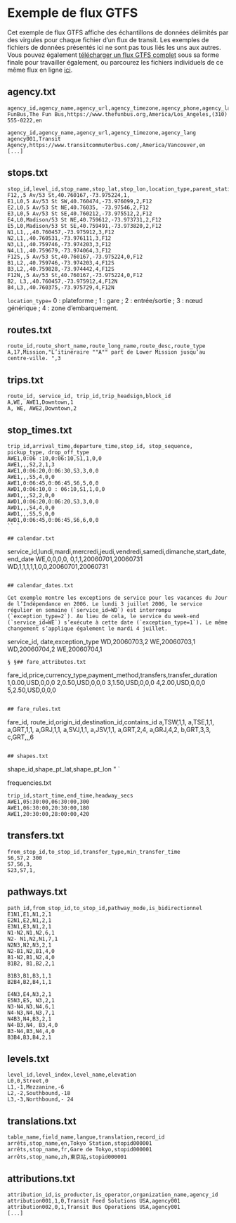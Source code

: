 # Exemple de flux GTFS 
 
 Cet exemple de flux GTFS affiche des échantillons de données délimités par des virgules pour chaque fichier d’un flux de transit. Les exemples de fichiers de données présentés ici ne sont pas tous liés les uns aux autres. Vous pouvez également [télécharger un flux GTFS complet](https://github.com/google/transit/blob/master/gtfs/spec/en/examples/sample-feed-1.zip?raw=true) sous sa forme finale pour travailler également, ou parcourez les fichiers individuels de ce même flux en ligne [ici](https://github.com/google/transit/tree/master/gtfs/spec/en/examples/sample-feed-1). 
 
## agency.txt 
 
 ``` 
 agency_id,agency_name,agency_url,agency_timezone,agency_phone,agency_lang 
 FunBus,The Fun Bus,https://www.thefunbus.org,America/Los_Angeles,(310) 555-0222,en 
 ``` 
 
 ``` 
 agency_id,agency_name,agency_url,agency_timezone,agency_lang 
 agency001,Transit Agency,https://www.transitcommuterbus.com/,America/Vancouver,en
 [...] 
 ``` 
 
## stops.txt 
 
 ``` 
 stop_id,level_id,stop_name,stop_lat,stop_lon,location_type,parent_station 
 F12,,5 Av/53 St,40.760167,-73.975224,1, 
 E1,L0,5 Av/53 St SW,40.760474,-73.976099,2,F12 
 E2,L0,5 Av/53 St NE,40.76035, -73.97546,2,F12 
 E3,L0,5 Av/53 St SE,40.760212,-73.975512,2,F12 
 E4,L0,Madison/53 St NE,40.759612,-73.973731,2,F12 
 E5,L0,Madison/53 St SE,40.759491,-73.973820,2,F12 
 N1,L1,,,40.760457,-73.975912,3,F12 
 N2,L1,,40.760531,-73.976111,3,F12 
 N3,L1,,40.759746,-73.974203,3,F12 
 N4,L1,,40.759679,-73.974064,3,F12 
 F12S,,5 Av/53 St,40.760167,-73.975224,0,F12 
 B1,L2,,40.759746,-73.974203,4,F12S 
 B3,L2,,40.759828,-73.974442,4,F12S 
 F12N,,5 Av/53 St,40.760167,-73.975224,0,F12 
 B2, L3,,40.760457,-73.975912,4,F12N 
 B4,L3,,40.760375,-73.975729,4,F12N 
 ``` 
 `location_type=` 0 : plateforme ; 1 : gare ; 2 : entrée/sortie ; 3 : nœud générique ; 4 : zone d’embarquement. 
 
## routes.txt 
 
 ``` 
 route_id,route_short_name,route_long_name,route_desc,route_type 
 A,17,Mission,"L’itinéraire ""A"" part de Lower Mission jusqu’au centre-ville. ",3 
 ``` 
 
## trips.txt 
 
 ``` 
 route_id, service_id, trip_id,trip_headsign,block_id 
 A,WE, AWE1,Downtown,1 
 A, WE, AWE2,Downtown,2 
 ``` 
 
## stop_times.txt 
 
 ``` 
 trip_id,arrival_time,departure_time,stop_id, stop_sequence, pickup_type, drop_off_type 
 AWE1,0:06 :10,0:06:10,S1,1,0,0 
 AWE1,,,S2,2,1,3 
 AWE1,0:06:20,0:06:30,S3,3,0,0 
 AWE1,,,S5,4,0,0 
 AWE1,0:06:45,0:06:45,S6,5,0,0 
 AWD1,0:06:10,0 : 06:10,S1,1,0,0 
 AWD1,,,S2,2,0,0 
 AWD1,0:06:20,0:06:20,S3,3,0,0 
 AWD1,,,S4,4,0,0 
 AWD1,,,S5,5,0,0 
 AWD1,0:06:45,0:06:45,S6,6,0,0 
 `` ` 
 
## calendar.txt 
 
 ``` 
 service_id,lundi,mardi,mercredi,jeudi,vendredi,samedi,dimanche,start_date,end_date 
 WE,0,0,0,0, 0,1,1,20060701,20060731 
 WD,1,1,1,1,1,0,0,20060701,20060731 
 ``` 
 
## calendar_dates.txt 
 
 Cet exemple montre les exceptions de service pour les vacances du Jour de l’Indépendance en 2006. Le lundi 3 juillet 2006, le service régulier en semaine (`service_id=WD`) est interrompu (`exception_type=2`). Au lieu de cela, le service du week-end (`service_id=WE`) s’exécute à cette date (`exception_type=1`). Le même changement s’applique également le mardi 4 juillet. 
 
 ``` 
 service_id, date,exception_type 
 WD,20060703,2 
 WE,20060703,1 
 WD,20060704,2 
 WE,20060704,1 
 ``` 
 § §## fare_attributes.txt 
 
 ``` 
 fare_id,price,currency_type,payment_method,transfers,transfer_duration 
 1,0.00,USD,0,0,0 
 2,0.50,USD,0,0,0 
 3,1.50,USD,0,0,0 
 4,2.00,USD,0,0,0 
 5,2.50,USD,0,0,0 
 ``` 
 
## fare_rules.txt 
 
 ``` 
 fare_id, route_id,origin_id,destination_id,contains_id 
 a,TSW,1,1, 
 a,TSE,1,1, 
 a,GRT,1,1, 
 a,GRJ,1,1, 
 a,SVJ,1,1, 
 a,JSV,1,1, 
 a,GRT,2,4, 
 a,GRJ,4,2, 
 b,GRT,3,3, 
 c,GRT,,,6 
 ``` 
 
## shapes.txt 
 
 ``` 
 shape_id,shape_pt_lat,shape_pt_lon " `

 frequencies.txt 
 
 ``` 
 trip_id,start_time,end_time,headway_secs 
 AWE1,05:30:00,06:30:00,300 
 AWE1,06:30:00,20:30:00,180 
 AWE1,20:30:00,28:00:00,420 
 ``` 
 
## transfers.txt 
 
 ``` 
 from_stop_id,to_stop_id,transfer_type,min_transfer_time 
 S6,S7,2 300 
 S7,S6,3, 
 S23,S7,1, 
 ``` 
 
## pathways.txt 
 
 ``` 
 path_id,from_stop_id,to_stop_id,pathway_mode,is_bidirectionnel 
 E1N1,E1,N1,2,1 
 E2N1,E2,N1,2,1 
 E3N1,E3,N1,2,1 
 N1-N2,N1,N2,6,1 
 N2- N1,N2,N1,7,1 
 N2N3,N2,N3,2,1 
 N2-B1,N2,B1,4,0 ​​
 B1-N2,B1,N2,4,0 
 B1B2, B1,B2,2,1 
 
 B1B3,B1,B3,1,1 
 B2B4,B2,B4,1,1 
 
 E4N3,E4,N3,2,1 
 E5N3,E5, N3,2,1 
 N3-N4,N3,N4,6,1 
 N4-N3,N4,N3,7,1 
 N4B3,N4,B3,2,1 
 N4-B3,N4, B3,4,0 
 B3-N4,B3,N4,4,0 
 B3B4,B3,B4,2,1 
 ``` 
 
## levels.txt 
 
 ``` 
 level_id,level_index,level_name,elevation 
 L0,0,Street,0 
 L1,-1,Mezzanine,-6 
 L2,-2,Southbound,-18 
 L3,-3,Northbound,- 24 
 ``` 
 
## translations.txt 
 
 ``` 
 table_name,field_name,langue,translation,record_id 
 arrêts,stop_name,en,Tokyo Station,stopid000001 
 arrêts,stop_name,fr,Gare de Tokyo,stopid000001 
 arrêts,stop_name,zh,東京站,stopid000001 
 ``` 
 
## attributions.txt 
 
 ``` 
 attribution_id,is_producter,is_operator,organization_name,agency_id 
 attribution001,1,0,Transit Feed Solutions USA,agency001 
 attribution002,0,1,Transit Bus Operations USA,agency001 
 [...] 
 ```